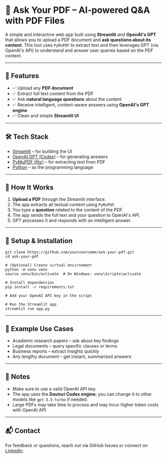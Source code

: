 <h1>📘 Ask Your PDF – AI-powered Q&A with PDF Files</h1>

<p>
A simple and interactive web app built using <strong>Streamlit</strong> and <strong>OpenAI's GPT</strong> that allows you to upload a PDF document and <strong>ask questions about its content</strong>.
This tool uses <code>PyMuPDF</code> to extract text and then leverages GPT (via OpenAI's API) to understand and answer user queries based on the PDF context.
</p>

<hr>

<h2>🚀 Features</h2>
<ul>
  <li>✅ Upload any <strong>PDF document</strong></li>
  <li>✅ Extract full text content from the PDF</li>
  <li>✅ Ask <strong>natural language questions</strong> about the content</li>
  <li>✅ Receive intelligent, context-aware answers using <strong>OpenAI's GPT engine</strong></li>
  <li>✅ Clean and simple <strong>Streamlit UI</strong></li>
</ul>

<hr>

<h2>🛠️ Tech Stack</h2>
<ul>
  <li><a href="https://streamlit.io/">Streamlit</a> – for building the UI</li>
  <li><a href="https://platform.openai.com/docs">OpenAI GPT (Codex)</a> – for generating answers</li>
  <li><a href="https://pymupdf.readthedocs.io/en/latest/">PyMuPDF (fitz)</a> – for extracting text from PDF</li>
  <li><a href="https://www.python.org/">Python</a> – as the programming language</li>
</ul>

<hr>


<h2>📂 How It Works</h2>
<ol>
  <li><strong>Upload a PDF</strong> through the Streamlit interface.</li>
  <li>The app extracts all textual content using <code>PyMuPDF</code>.</li>
  <li>You type a <strong>question</strong> related to the content of the PDF.</li>
  <li>The app sends the full text and your question to OpenAI's API.</li>
  <li>GPT processes it and responds with an intelligent answer.</li>
</ol>

<hr>

<h2>🔧 Setup & Installation</h2>

<pre><code>git clone https://github.com/yourusername/ask-your-pdf.git
cd ask-your-pdf

# (Optional) Create virtual environment
python -m venv venv
source venv/bin/activate  # On Windows: venv\Scripts\activate

# Install dependencies
pip install -r requirements.txt

# Add your OpenAI API key in the script

# Run the Streamlit app
streamlit run app.py
</code></pre>

<hr>

<h2>🧠 Example Use Cases</h2>
<ul>
  <li>Academic research papers – ask about key findings</li>
  <li>Legal documents – query specific clauses or terms</li>
  <li>Business reports – extract insights quickly</li>
  <li>Any lengthy document – get instant, summarized answers</li>
</ul>

<hr>

<h2>📌 Notes</h2>
<ul>
  <li>Make sure to use a valid OpenAI API key.</li>
  <li>The app uses the <strong>Davinci Codex engine</strong>; you can change it to other models like <code>gpt-3.5-turbo</code> if needed.</li>
  <li>Large PDFs may take time to process and may incur higher token costs with OpenAI API.</li>
</ul>

<hr>


<h2>📬 Contact</h2>
<p>
  For feedback or questions, reach out via GitHub Issues or connect on <a href="https://linkedin.com/in/aman-empires">LinkedIn</a>.
</p>
